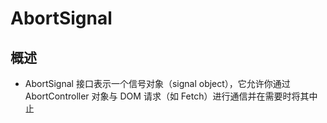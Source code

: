 # AbortSignal

## 概述

+ AbortSignal 接口表示一个信号对象（signal object），它允许你通过 AbortController 对象与 DOM 请求（如 Fetch）进行通信并在需要时将其中止
